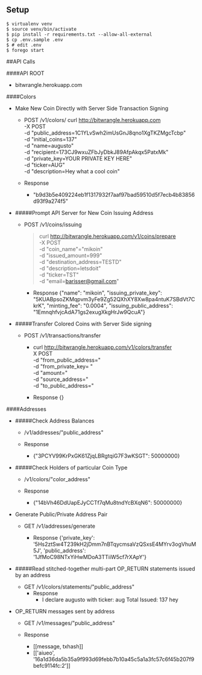 ## Setup

    $ virtualenv venv
    $ source venv/bin/activate
    $ pip install -r requirements.txt --allow-all-external
    $ cp .env.sample .env
    $ # edit .env
    $ forego start

##API Calls

####API ROOT
- bitwrangle.herokuapp.com

####Colors
- Make New Coin Directly with Server Side Transaction Signing
  - POST /v1/colors/
      curl http://bitwrangle.herokuapp.com \
      -X POST \
      -d "public_address=1C1YLvSwh2imUsGnJ8qno1XgTKZMgcTcbp" \
      -d "initial_coins=137"  \
      -d "name=augusto"  \
      -d "recipient=173CJ9wxuZFbJyDbkJ89AfpAkqx5PatxMk" \
      -d "private_key=YOUR PRIVATE KEY HERE" \
      -d "ticker=AUG" \
      -d "description=Hey what a cool coin"

  - Response
    - "b9d3b5e409224eb1f1317932f7aaf97bad59510d5f7ecb4b83856d93f9a274f5"


- #####Prompt API Server for New Coin Issuing Address
  - POST /v1/coins/issuing
    >    curl http://bitwrangle.herokuapp.com/v1/coins/prepare \
    > -X POST \
    > -d "coin_name"="mikoin" \
    > -d "issued_amount=999" \
    > -d "destination_address=TESTD" \
    > -d "description=letsdoit" \
    > -d "ticker=TST" \
    > -d "email=barisser@gmail.com"

      - Response
        {"name": "mikoin", "issuing_private_key": "5KUABpsoZKMqpvm3yFe9Zg52QXhXY8Xw8pa4ntuK7SBdVt7CkrK", "minting_fee": "0.0004", "issuing_public_address": "1EmnqhfvjcAdA71gs2exugXkgHrJw9QcuA"}


- #####Transfer Colored Coins with Server Side signing
  - POST /v1/transactions/transfer
      - curl http://bitwrangle.herokuapp.com/v1/colors/transfer \
        X POST \
        -d "from_public_address=" \
        -d "from_private_key= "  \
        -d "amount=" \
        -d "source_address=" \
        -d "to_public_address="

      - Response
        {}


####Addresses

- #####Check Address Balances
  - /v1/addresses/"public_address"

  - Response
    - {"3PCYV99KrPxGK61ZjqLBRgtqiG7F3wKSGT": 50000000}


- #####Check Holders of particular Coin Type
  - /v1/colors/"color_address"

  - Response
    - {"14bVh46DdUapEJyCCTf7qMu8tndYcBXqN6": 50000000}



- Generate Public/Private Address Pair
  - GET /v1/addresses/generate

    - Response
      {'private_key': '5Hs2ztSw4T239kH2jDmm7nBTqycmsaVzQSxsE4MYrv3ogVhuM5J', 'public_address': '1JfMoC98NTxYiHwMDoA3TTiiW5cf7rXApY'}


- #####Read stitched-together multi-part OP_RETURN statements issued by an address
  - GET /v1/colors/statements/"public_address"
    - Response
        - I declare augusto with ticker: aug Total Issued: 137 hey


- OP_RETURN messages sent by address
  - GET /v1/messages/"public_address"

   - Response
      - [[message, txhash]]
      - [['aiueo', '16a1d36da5b35a9f993d69febb7b10a45c5a1a3fc57c6f45b207f9befc9114fc:2']]
